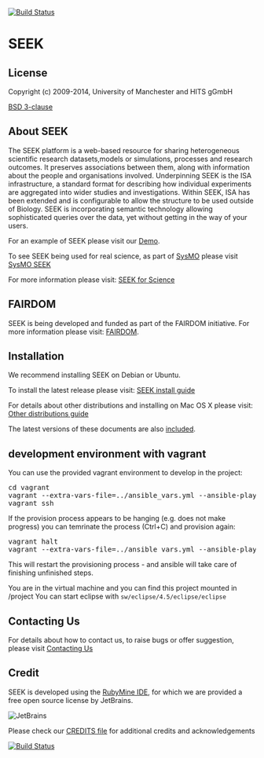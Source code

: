 [![Build Status](https://travis-ci.org/HITS-SDBV/nmtrypi-seek.svg?branch=master)](https://travis-ci.org/HITS-SDBV/nmtrypi-seek)

# SEEK

## License

Copyright (c) 2009-2014, University of Manchester and HITS gGmbH

[BSD 3-clause](BSD-LICENSE)

## About SEEK

The SEEK platform is a web-based resource for sharing heterogeneous scientific research datasets,models or simulations, processes and research outcomes. It preserves associations between them, along with information about the people and organisations involved.
Underpinning SEEK is the ISA infrastructure, a standard format for describing how individual experiments are aggregated into wider studies and investigations. Within SEEK, ISA has been extended and is configurable to allow the structure to be used outside of Biology.
SEEK is incorporating semantic technology allowing sophisticated queries over the data, yet without getting in the way of your users.

For an example of SEEK please visit our [Demo](http://demo.euro-seek.org).

To see SEEK being used for real science, as part of [SysMO](http://sysmo.net) please visit [SysMO SEEK](http://seek.sysmo-db.org)

For more information please visit: [SEEK for Science](http://www.seek4science.org/)

## FAIRDOM

SEEK is being developed and funded as part of the FAIRDOM initiative.
For more information please visit: [FAIRDOM](http://fair-dom.org).


## Installation

We recommend installing SEEK on Debian or Ubuntu.

To install the latest release please visit:
[SEEK install guide](http://seek4science.org/sites/default/files/seekdocs/doc/INSTALL.html)

For details about other distributions and installing on Mac OS X please visit:
[Other distributions guide](http://seek4science.org/sites/default/files/seekdocs/doc/OTHER-DISTRIBUTIONS.html)

The latest versions of these documents are also [included](doc).

## development environment with vagrant

You can use the provided vagrant environment to develop in the project:
<pre>
cd vagrant
vagrant --extra-vars-file=../ansible_vars.yml --ansible-playbook=../ansible_site.yml --vmname=seek --cpus=2 --memory=4096 up
vagrant ssh
</pre>

If the provision process appears to be hanging (e.g. does not make progress) you can temrinate the process (Ctrl+C) and provision again:
<pre>
vagrant halt
vagrant --extra-vars-file=../ansible_vars.yml --ansible-playbook=../ansible_site.yml --vmname=seek --cpus=2 --memory=4096 up --provision
</pre>
This will restart the provisioning process - and ansible will take care of finishing unfinished steps.


You are in the virtual machine and you can find this project mounted in /project
You can start eclipse with `sw/eclipse/4.5/eclipse/eclipse`

## Contacting Us

For details about how to contact us, to raise bugs or offer suggestion, please visit [Contacting Us](http://seek4science.org/contact)


## Credit

SEEK is developed using the [RubyMine IDE](http://www.jetbrains.com/ruby/), for which we are provided a free open source license by JetBrains.

![JetBrains](http://seek4science.org/sites/default/files/logo_jetbrains_smaller.gif)

Please check our [CREDITS file](doc/CREDITS) for additional credits and acknowledgements


[![Build Status](https://travis-ci.org/seek4science/seek.svg?branch=master)](https://travis-ci.org/seek4science/seek)

